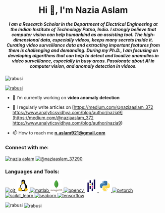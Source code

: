 <h1 align="center">Hi 👋, I'm Nazia Aslam</h1>
<h5 align="center">I am a Research Scholar in the Department of Electrical Engineering at the Indian Institute of Technology Patna, India. I strongly believe that computer vision can help humankind as an assisting tool. The high-dimensional data, especially videos, keeps many secrets inside it. Curating video surveillance data and extracting important features from them is challenging and demanding. During my Ph.D., I am focusing on developing algorithms that can help to detect and localize anomalies in video surveillance, especially in busy areas. Passionate about AI in computer vision, and anomaly detection in videos.</h3>

<p align="left"> <img src="https://komarev.com/ghpvc/?username=rabusi&label=Profile%20views&color=0e75b6&style=flat" alt="rabusi" /> </p>

<p align="left"> <a href="https://github.com/ryo-ma/github-profile-trophy"><img src="https://github-profile-trophy.vercel.app/?username=rabusi" alt="rabusi" /></a> </p>

- 🔭 I’m currently working on **video anomaly detection**

- 📝 I regularly write articles on [https://medium.com/@naziaaslam_372 https://www.analyticsvidhya.com/blog/author/nazia9](https://medium.com/@naziaaslam_372 https://www.analyticsvidhya.com/blog/author/nazia9)

- 📫 How to reach me **n.aslam921@gmail.com**

<h3 align="left">Connect with me:</h3>
<p align="left">
<a href="https://linkedin.com/in/nazia aslam" target="blank"><img align="center" src="https://raw.githubusercontent.com/rahuldkjain/github-profile-readme-generator/master/src/images/icons/Social/linked-in-alt.svg" alt="nazia aslam" height="30" width="40" /></a>
<a href="https://medium.com/@naziaaslam_37290" target="blank"><img align="center" src="https://raw.githubusercontent.com/rahuldkjain/github-profile-readme-generator/master/src/images/icons/Social/medium.svg" alt="@naziaaslam_37290" height="30" width="40" /></a>
</p>

<h3 align="left">Languages and Tools:</h3>
<p align="left"> <a href="https://git-scm.com/" target="_blank" rel="noreferrer"> <img src="https://www.vectorlogo.zone/logos/git-scm/git-scm-icon.svg" alt="git" width="40" height="40"/> </a> <a href="https://www.linux.org/" target="_blank" rel="noreferrer"> <img src="https://raw.githubusercontent.com/devicons/devicon/master/icons/linux/linux-original.svg" alt="linux" width="40" height="40"/> </a> <a href="https://www.mathworks.com/" target="_blank" rel="noreferrer"> <img src="https://upload.wikimedia.org/wikipedia/commons/2/21/Matlab_Logo.png" alt="matlab" width="40" height="40"/> </a> <a href="https://www.mongodb.com/" target="_blank" rel="noreferrer"> <img src="https://raw.githubusercontent.com/devicons/devicon/master/icons/mongodb/mongodb-original-wordmark.svg" alt="mongodb" width="40" height="40"/> </a> <a href="https://opencv.org/" target="_blank" rel="noreferrer"> <img src="https://www.vectorlogo.zone/logos/opencv/opencv-icon.svg" alt="opencv" width="40" height="40"/> </a> <a href="https://pandas.pydata.org/" target="_blank" rel="noreferrer"> <img src="https://raw.githubusercontent.com/devicons/devicon/2ae2a900d2f041da66e950e4d48052658d850630/icons/pandas/pandas-original.svg" alt="pandas" width="40" height="40"/> </a> <a href="https://www.python.org" target="_blank" rel="noreferrer"> <img src="https://raw.githubusercontent.com/devicons/devicon/master/icons/python/python-original.svg" alt="python" width="40" height="40"/> </a> <a href="https://pytorch.org/" target="_blank" rel="noreferrer"> <img src="https://www.vectorlogo.zone/logos/pytorch/pytorch-icon.svg" alt="pytorch" width="40" height="40"/> </a> <a href="https://scikit-learn.org/" target="_blank" rel="noreferrer"> <img src="https://upload.wikimedia.org/wikipedia/commons/0/05/Scikit_learn_logo_small.svg" alt="scikit_learn" width="40" height="40"/> </a> <a href="https://seaborn.pydata.org/" target="_blank" rel="noreferrer"> <img src="https://seaborn.pydata.org/_images/logo-mark-lightbg.svg" alt="seaborn" width="40" height="40"/> </a> <a href="https://www.tensorflow.org" target="_blank" rel="noreferrer"> <img src="https://www.vectorlogo.zone/logos/tensorflow/tensorflow-icon.svg" alt="tensorflow" width="40" height="40"/> </a> </p>

<p><img align="left" src="https://github-readme-stats.vercel.app/api/top-langs?username=rabusi&show_icons=true&locale=en&layout=compact" alt="rabusi" /></p>

<p>&nbsp;<img align="center" src="https://github-readme-stats.vercel.app/api?username=rabusi&show_icons=true&locale=en" alt="rabusi" /></p>

